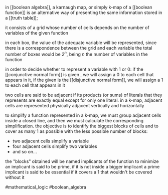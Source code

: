 in [[boolean algebra]], a karnaugh map, or simply k-map of a [[boolean function]] is an alternative way of presenting the same information stored in a [[truth table]];

it consists of a grid whose number of cells depends on  the number of variables of the given function

in each box, the value of the adequate variable will be represented, since there is a correspondence between the grid and each variable
the total number of boxes would be $2^n$, being $n$ the number of variables in the function

in order to decide whether to represent a variable with 1 or 0:
if the [[conjunctive normal form]] is given , we will assign a 0 to each cell that appears in it, if the given is the [[disjunctive normal form]], we will assign a 1 to each cell that appears in it

two cells are said to be adjacent if its products (or sums) of literals that they represents are exactly equal except for only one literal.
in a k-map, adjacent cells are represented physically adjacent vertically and horizontally

to simplify a function represented in a k-map, we must group adjacent cells inside a closed line, and then we must calculate the corresponding simplification.
the objective is to identify the biggest blocks of cells and to cover as many $1$ as possible with the less possible number of blocks:
- two adjacent cells simplify a variable
- four adjacent cells simplify two variables
- and so on...

the "blocks" obtained will be named implicants of the function to minimize
an implicant is said to be prime, if it is not inside a bigger implicant 
a prime implicant is said to be essential if it covers a $1$ that wouldn't be covered without it 

#mathematical_logic 
#boolean_algebra 